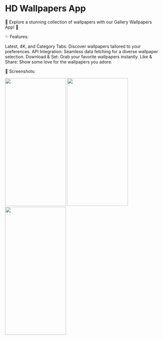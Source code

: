 # HD Wallpapers App

🚀 Explore a stunning collection of wallpapers with our Gallery Wallpapers App! 🌈

✨ Features:

Latest, 4K, and Category Tabs: Discover wallpapers tailored to your preferences.
API Integration: Seamless data fetching for a diverse wallpaper selection.
Download & Set: Grab your favorite wallpapers instantly.
Like & Share: Show some love for the wallpapers you adore.

📸 Screenshots:

<img src="https://github.com/tasvirrupareliya/Wallpaper-App/assets/65484893/769da98d-d7a5-4db0-998b-2bc57cb3437b" width="200" height="420">
<img src="https://github.com/tasvirrupareliya/Wallpaper-App/assets/65484893/8fbe4eca-1aa6-4049-a694-515926a1281e" width="200" height="420">
<img src="https://github.com/tasvirrupareliya/Wallpaper-App/assets/65484893/9c4ba2b5-f5aa-4af3-9589-e6c513e0c0e6" width="200" height="420">

